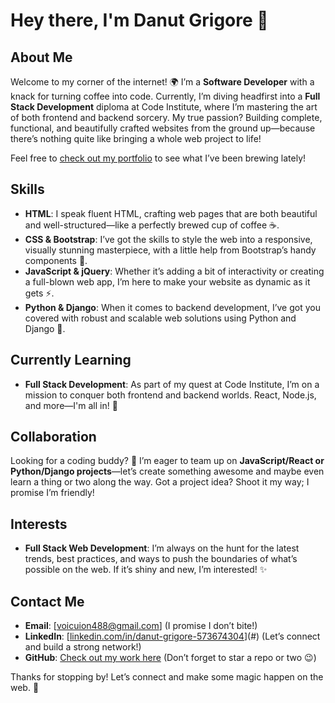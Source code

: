 # Hey there, I'm Danut Grigore 👋

## About Me

Welcome to my corner of the internet! 🌍 I’m a **Software Developer** with a knack for turning coffee into code. Currently, I’m diving headfirst into a **Full Stack Development** diploma at Code Institute, where I’m mastering the art of both frontend and backend sorcery. My true passion? Building complete, functional, and beautifully crafted websites from the ground up—because there’s nothing quite like bringing a whole web project to life!

Feel free to [check out my portfolio](#) to see what I’ve been brewing lately!

## Skills

- **HTML**: I speak fluent HTML, crafting web pages that are both beautiful and well-structured—like a perfectly brewed cup of coffee ☕.
- **CSS & Bootstrap**: I’ve got the skills to style the web into a responsive, visually stunning masterpiece, with a little help from Bootstrap’s handy components 🎨.
- **JavaScript & jQuery**: Whether it’s adding a bit of interactivity or creating a full-blown web app, I’m here to make your website as dynamic as it gets ⚡.
- **Python & Django**: When it comes to backend development, I’ve got you covered with robust and scalable web solutions using Python and Django 🐍.

## Currently Learning

- **Full Stack Development**: As part of my quest at Code Institute, I’m on a mission to conquer both frontend and backend worlds. React, Node.js, and more—I'm all in! 🚀

## Collaboration

Looking for a coding buddy? 🎉 I’m eager to team up on **JavaScript/React or Python/Django projects**—let’s create something awesome and maybe even learn a thing or two along the way. Got a project idea? Shoot it my way; I promise I’m friendly!

## Interests

- **Full Stack Web Development**: I’m always on the hunt for the latest trends, best practices, and ways to push the boundaries of what’s possible on the web. If it’s shiny and new, I’m interested! ✨

## Contact Me

- **Email**: [voicuion488@gmail.com] (I promise I don’t bite!)
- **LinkedIn**: [[linkedin.com/in/danut-grigore-573674304](https://www.linkedin.com/in/danut-grigore-573674304/)](#) (Let’s connect and build a strong network!)
- **GitHub**: [Check out my work here](https://github.com/Danut89?tab=repositories) (Don’t forget to star a repo or two 😉)

Thanks for stopping by! Let’s connect and make some magic happen on the web. 🌟
